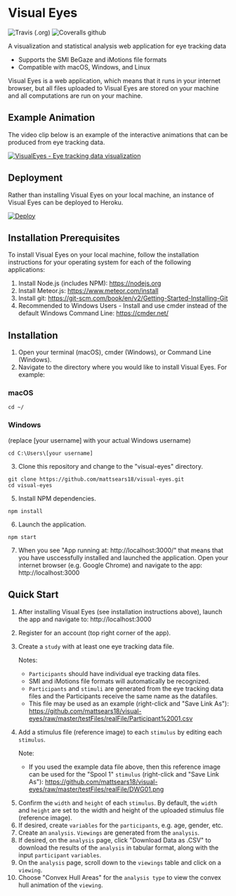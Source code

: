 # Visual Eyes

![Travis (.org)](https://img.shields.io/travis/mattsears18/visual-eyes.svg)
![Coveralls github](https://img.shields.io/coveralls/github/mattsears18/visual-eyes.svg)

A visualization and statistical analysis web application for eye tracking data

- Supports the SMI BeGaze and iMotions file formats
- Compatible with macOS, Windows, and Linux

Visual Eyes is a web application, which means that it runs in your internet browser, but all files uploaded to Visual Eyes are stored on your machine and all computations are run on your machine.

## Example Animation

The video clip below is an example of the interactive animations that can be produced from eye tracking data.

[![VisualEyes - Eye tracking data visualization](https://raw.githubusercontent.com/mattsears18/visual-eyes/master/public/screenshot1.png)](http://www.youtube.com/watch?v=Ed6oByh5tJw)

## Deployment

Rather than installing Visual Eyes on your local machine, an instance of Visual Eyes can be deployed to Heroku.

[![Deploy](https://www.herokucdn.com/deploy/button.svg)](https://heroku.com/deploy)

## Installation Prerequisites

To install Visual Eyes on your local machine, follow the installation instructions for your operating system for each of the following applications:

1. Install Node.js (includes NPM): https://nodejs.org
2. Install Meteor.js: https://www.meteor.com/install
3. Install git: https://git-scm.com/book/en/v2/Getting-Started-Installing-Git
4. Recommended to Windows Users - Install and use cmder instead of the default Windows Command Line: https://cmder.net/

## Installation

1. Open your terminal (macOS), cmder (Windows), or Command Line (Windows).
2. Navigate to the directory where you would like to install Visual Eyes. For example:

### macOS

```
cd ~/
```

### Windows

(replace [your username] with your actual Windows username)

```
cd C:\Users\[your username]
```

3. Clone this repository and change to the "visual-eyes" directory.

```
git clone https://github.com/mattsears18/visual-eyes.git
cd visual-eyes
```

5. Install NPM dependencies.

```
npm install
```

6. Launch the application.

```
npm start
```

7. When you see "App running at: http://localhost:3000/" that means that you have usccessfully installed and launched the application. Open your internet browser (e.g. Google Chrome) and navigate to the app: http://localhost:3000

## Quick Start

1. After installing Visual Eyes (see installation instructions above), launch the app and navigate to: http://localhost:3000
2. Register for an account (top right corner of the app).
3. Create a `study` with at least one eye tracking data file.

   Notes:

   - `Participants` should have individual eye tracking data files.
   - SMI and iMotions file formats will automatically be recognized.
   - `Participants` and `stimuli` are generated from the eye tracking data files and the Participants receive the same name as the datafiles.
   - This file may be used as an example (right-click and "Save Link As"): https://github.com/mattsears18/visual-eyes/raw/master/testFiles/realFile/Participant%2001.csv

4. Add a stimulus file (reference image) to each `stimulus` by editing each `stimulus`.

   Note:

   - If you used the example data file above, then this reference image can be used for the "Spool 1" `stimulus` (right-click and "Save Link As"): https://github.com/mattsears18/visual-eyes/raw/master/testFiles/realFile/DWG01.png

5) Confirm the `width` and `height` of each `stimulus`. By default, the `width` and `height` are set to the width and height of the uploaded stimulus file (reference image).
6) If desired, create `variables` for the `participants`, e.g. age, gender, etc.
7) Create an `analysis`. `Viewings` are generated from the `analysis`.
8) If desired, on the `analysis` page, click "Download Data as .CSV" to download the results of the `analysis` in tabular format, along with the input `participant` `variables`.
9) On the `analysis` page, scroll down to the `viewings` table and click on a `viewing`.
10) Choose "Convex Hull Areas" for the `analysis type` to view the convex hull animation of the `viewing`.
